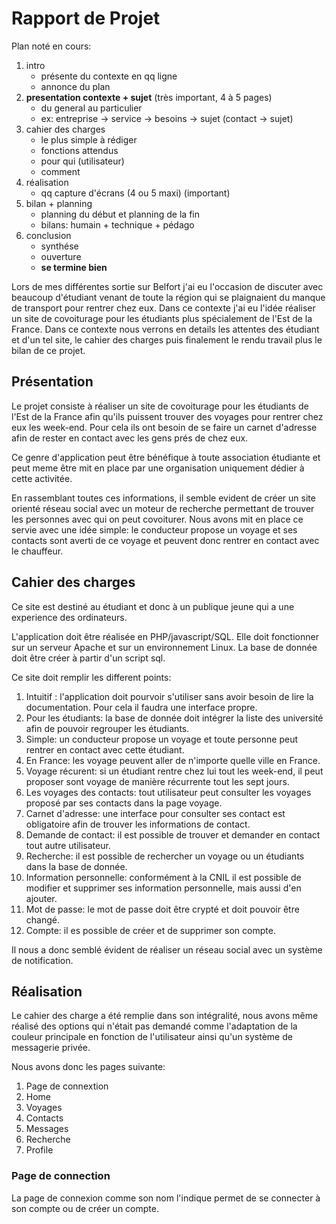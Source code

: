 # Rapport de Projet


Plan noté en cours:

1. intro
	- présente du contexte en qq ligne
	- annonce du plan	
2. **presentation contexte + sujet** (très important, 4 à 5 pages)
	- du general au particulier
	- ex: entreprise → service → besoins → sujet (contact → sujet)
3. cahier des charges
	- le plus simple à rédiger 
	- fonctions attendus
	- pour qui (utilisateur)
	- comment
4. réalisation
	- qq capture d'écrans (4 ou 5 maxi) (important)
5. bilan + planning
	- planning du début et planning de la fin
	- bilans: humain + technique + pédago
6. conclusion
	- synthése
	- ouverture
	- **se termine bien**
	
Lors de mes différentes sortie sur Belfort j'ai eu l'occasion de discuter avec beaucoup d'étudiant venant de toute la région qui se plaignaient du manque de transport pour rentrer chez eux. Dans ce contexte j'ai eu l'idée réaliser un site de covoiturage pour les étudiants plus spécialement de l'Est de la France. Dans ce contexte nous verrons en details les attentes des étudiant et d'un tel site, le cahier des charges puis finalement le rendu travail plus le bilan de ce projet.

## Présentation

Le projet consiste à réaliser un site de covoiturage pour les étudiants de l'Est de la France afin qu'ils puissent trouver des voyages pour rentrer chez eux les week-end. Pour cela ils ont besoin de se faire un carnet d'adresse afin de rester en contact avec les gens prés de chez eux. 

Ce genre d'application peut être bénéfique à toute association étudiante et peut meme être mit en place par une organisation uniquement dédier à cette activitée.

En rassemblant toutes ces informations, il semble evident de créer un site orienté réseau social avec un moteur de recherche permettant de trouver les personnes avec qui on peut covoiturer. Nous avons mit en place ce servie avec une idée simple: le conducteur propose un voyage et ses contacts sont averti de ce voyage et peuvent donc rentrer en contact avec le chauffeur.

## Cahier des charges

Ce site est destiné au étudiant et donc à un publique jeune qui a une experience des ordinateurs.

L'application doit être réalisée en PHP/javascript/SQL. Elle doit fonctionner sur un serveur Apache et sur un environnement Linux. La base de donnée doit être créer à partir d'un script sql.

Ce site doit remplir les different points:

1. Intuitif : l'application doit pourvoir s'utiliser sans avoir besoin de lire la documentation. Pour cela il faudra une interface propre.
2. Pour les étudiants: la base de donnée doit intégrer la liste des université afin de pouvoir regrouper les étudiants.
3. Simple: un conducteur propose un voyage et toute personne peut rentrer en contact avec cette étudiant.
4. En France: les voyage peuvent aller de n'importe quelle ville en France.
5. Voyage récurent: si un étudiant rentre chez lui tout les week-end, il peut proposer sont voyage de manière récurrente tout les sept jours.
6. Les voyages des contacts: tout utilisateur peut consulter les voyages proposé par ses contacts dans la page voyage.
7. Carnet d'adresse: une interface pour consulter ses contact est obligatoire afin de trouver les informations de contact.
8. Demande de contact: il est possible de trouver et demander en contact tout autre utilisateur.
8. Recherche: il est possible de rechercher un voyage ou un étudiants dans la base de donnée.
9. Information personnelle: conformément à la CNIL il est possible de modifier et supprimer ses information personnelle, mais aussi d'en ajouter.
10. Mot de passe: le mot de passe doit être crypté et doit pouvoir être changé.
11. Compte: il es possible de créer et de supprimer son compte. 

Il nous a donc semblé évident de réaliser un réseau social avec un système de notification.

## Réalisation

Le cahier des charge a été remplie dans son intégralité, nous avons même réalisé des options qui n'était pas demandé comme l'adaptation de la couleur principale en fonction de l'utilisateur ainsi qu'un système de messagerie privée.

Nous avons donc les pages suivante:

1. Page de connextion
1. Home
2. Voyages
3. Contacts
4. Messages
5. Recherche
6. Profile

### Page de connection

La page de connexion comme son nom l'indique permet de se connecter à son compte ou de créer un compte. 